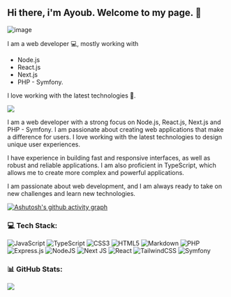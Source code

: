 ## Hi there, i'm Ayoub. Welcome to my page. 👋

![image](https://github.com/ioayoub/ioayoub/assets/66207978/b3a99f8d-d801-4d2c-b2a9-c572a2a8f678)

I am a web developer 💻, mostly working with 
- Node.js
- React.js
- Next.js
- PHP - Symfony.

I love working with the latest technologies 🚀.

<img src="https://github-readme-stats.vercel.app/api/top-langs/?username=ioayoub&theme=dark&hide_border=false&include_all_commits=false&count_private=true&layout=compact" style="float:center;">


I am a web developer with a strong focus on Node.js, React.js, Next.js and PHP - Symfony. I am passionate about creating web applications that make a difference for users. I love working with the latest technologies to design unique user experiences.

I have experience in building fast and responsive interfaces, as well as robust and reliable applications. I am also proficient in TypeScript, which allows me to create more complex and powerful applications.

I am passionate about web development, and I am always ready to take on new challenges and learn new technologies.

[![Ashutosh's github activity graph](https://github-readme-activity-graph.vercel.app/graph?username=ioayoub&bg_color=000&color=f9ce5c&line=f9ce5c&point=f9ce5c&area=true&hide_border=true)](https://github.com/ashutosh00710/github-readme-activity-graph)

### 💻 Tech Stack:
![JavaScript](https://img.shields.io/badge/javascript-%23323330.svg?style=for-the-badge&logo=javascript&logoColor=%23F7DF1E) ![TypeScript](https://img.shields.io/badge/typescript-%23007ACC.svg?style=for-the-badge&logo=typescript&logoColor=white) ![CSS3](https://img.shields.io/badge/css3-%231572B6.svg?style=for-the-badge&logo=css3&logoColor=white) ![HTML5](https://img.shields.io/badge/html5-%23E34F26.svg?style=for-the-badge&logo=html5&logoColor=white) ![Markdown](https://img.shields.io/badge/markdown-%23000000.svg?style=for-the-badge&logo=markdown&logoColor=white) ![PHP](https://img.shields.io/badge/php-%23777BB4.svg?style=for-the-badge&logo=php&logoColor=white) ![Express.js](https://img.shields.io/badge/express.js-%23404d59.svg?style=for-the-badge&logo=express&logoColor=%2361DAFB) ![NodeJS](https://img.shields.io/badge/node.js-6DA55F?style=for-the-badge&logo=node.js&logoColor=white) ![Next JS](https://img.shields.io/badge/Next-black?style=for-the-badge&logo=next.js&logoColor=white) ![React](https://img.shields.io/badge/react-%2320232a.svg?style=for-the-badge&logo=react&logoColor=%2361DAFB) ![TailwindCSS](https://img.shields.io/badge/tailwindcss-%2338B2AC.svg?style=for-the-badge&logo=tailwind-css&logoColor=white) ![Symfony](https://img.shields.io/badge/symfony-%23000000.svg?style=for-the-badge&logo=symfony&logoColor=white) 

### 📊 GitHub Stats:

![](https://github-readme-streak-stats.herokuapp.com/?user=ioayoub&theme=dark&hide_border=false)<br/>
